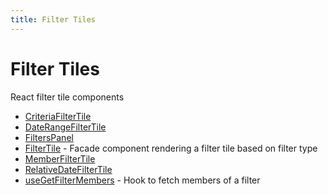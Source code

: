 ```yaml
---
title: Filter Tiles
---
```


# Filter Tiles

React filter tile components

- [CriteriaFilterTile](function.CriteriaFilterTile.md)
- [DateRangeFilterTile](function.DateRangeFilterTile.md)
- [FiltersPanel](function.FiltersPanel.md) <Badge type="alpha" text="Alpha" />
- [FilterTile](function.FilterTile.md) - Facade component rendering a filter tile based on filter type
- [MemberFilterTile](function.MemberFilterTile.md)
- [RelativeDateFilterTile](function.RelativeDateFilterTile.md)
- [useGetFilterMembers](function.useGetFilterMembers.md) <Badge type="beta" text="Beta" /> - Hook to fetch members of a filter
